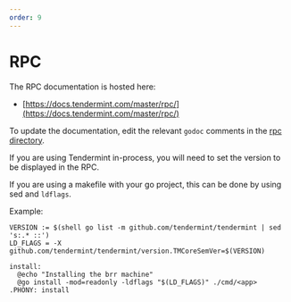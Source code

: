 ```yaml
---
order: 9
---
```


# RPC

The RPC documentation is hosted here:

- [https://docs.tendermint.com/master/rpc/](https://docs.tendermint.com/master/rpc/)

To update the documentation, edit the relevant `godoc` comments in the [rpc directory](https://github.com/tendermint/tendermint/tree/master/rpc).

If you are using Tendermint in-process, you will need to set the version to be displayed in the RPC.

If you are using a makefile with your go project, this can be done by using sed and `ldflags`.

Example:

```
VERSION := $(shell go list -m github.com/tendermint/tendermint | sed 's:.* ::')
LD_FLAGS = -X github.com/tendermint/tendermint/version.TMCoreSemVer=$(VERSION)

install:
  @echo "Installing the brr machine"
  @go install -mod=readonly -ldflags "$(LD_FLAGS)" ./cmd/<app>
.PHONY: install
```
